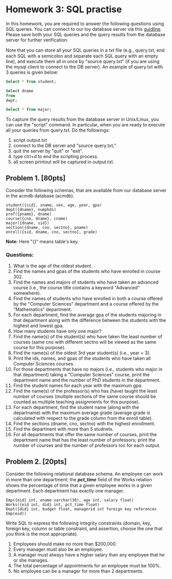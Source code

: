 # Homework 3: SQL practise
In this homework, you are required to answer the following questions using SQL queries. You can connect to our toy database server via this [guidline](https://github.com/shsjxzh/db19-server-access/blob/master/README.md). Please save both your SQL queries and the query results from the database server for further verification.

Note that you can store all your SQL queries in a txt ﬁle (e.g., query.txt, end each SQL with a semicolon and separate each SQL query with an empty line), and execute them all in once by "source query.txt" (if you are using the mysql client to connect to the DB server). An example of query.txt with 3 queries is given below:

```sql
Select * from student;

Select dname
from
dept;

Select * from major;
```


To capture the query results from the database server in Unix/Linux, you can use the "script" command. In particular, when you are ready to execute all your queries from query.txt. Do the followings:

1)	script output.txt
2)	connect to the DB server and "source query.txt;"
3)	quit the server by "quit" or "exit".
4)	type ctrl+d to end the scripting process.
5)	all screen printout will be captured in output.txt.

## Problem 1. [80pts]
Consider the following schemas, that are available from our database server in the acmdb database (acmdb).

    student({sid}, sname, sex, age, year, gpa)
    dept({dname}, numphds)
    prof({pname}, dname)
    course({cno, dname}, cname)
    major({dname, sid})
    section({dname, cno, sectno}, pname)
    enroll({sid, dname, cno, sectno}, grade)

**Note:** Here "{}" means table's key.

### Questions:
1.	What is the age of the oldest student.
2.	Find the names and gpas of the students who have enrolled in course 302.
3.	Find the names and majors of students who have taken an advanced course (i.e., the course title contains a keyword "Advanced" somewhere).
4.	Find the names of students who have enrolled in both a course offered by the "Computer Sciences" department and a course offered by the "Mathematics" department.
5.	For each department, find the average gpa of the students majoring in that department along with the difference between the students with the highest and lowest gpa.
6.	How many students have only one major?
7.	Find the name(s) of the student(s) who have taken the least number of courses (same cno with different sectno will be viewed as the same course for this purpose).
8.	Find the name(s) of the oldest 3rd year student(s) (i.e., year = 3).
9.	Print the ids, names, and gpas of the students who have taken all Computer Sciences courses.
10.	For those departments that have no majors (i.e., students who major in that department) taking a "Computer Sciences" course, print the department name and the number of PhD students in the department.
11.	Find the student names for each year with the maximum gpa.
12.	Find the name(s) of the professor(s) who has (have) taught the least number of courses (multiple sections of the same course should be counted as multiple teaching assignments for this purpose).
13.	For each department, find the student name (along with the departname) with the maximum average grade (average grade is calculated with respect to the grade column from the enroll table).
14.	Find the sections (dname, cno, sectno) with the highest enrollment.
15.	Find the department with more than 5 studnets.
16.	For all departments that offer the same number of courses, print the department name that has the least number of professors; print the number of courses and the number of professors too for each output.

## Problem 2. [20pts]
Consider the following relational database schema. An employee can work in more than one department; the ***pct_time*** ﬁeld of the Works relation shows the percentage of time that a given employee works in a given department. Each department has exactly one manager.

    Emp({eid} int, ename varchar(30), age int, salary float)
    Works({eid int, did} int, pct_time float)
    Dept({did} int, budget float, managerid int foreign key references Emp(eid))

Write SQL to express the following integrity constraints (domain, key, foreign key, column or table constraint, and assertion, choose the one that you think is the most appropriate).

1.	Employees should make no more than $200,000.
2.	Every manager must also be an employee.
3.	A manager must always have a higher salary than any employee that he or she manages.
4.	The total percentage of appointments for an employee must be 100%.
5.	No employee can be a manager for more than 2 departments.